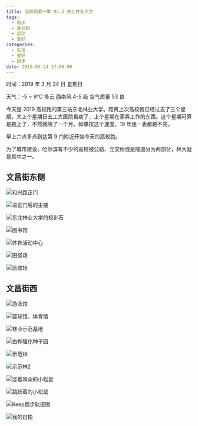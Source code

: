 ```yaml
---
title: 高校跑第一季 No.3 东北林业大学
tags:
  - 跑步
  - 高校跑
  - 运动
  - 爱好
categories:
  - 生活
  - 爱好
  - 跑步
date: 2019-03-24 17:00:00
---
```


时间：2019 年 3 月 24 日 星期日

天气：-5 ~ 9℃ 多云 西南风 4-5 级 空气质量 53 良

今天是 2019 高校跑的第三站东北林业大学。距离上次高校跑已经过去了三个星期。大上个星期日去工大医院看病了，上个星期在家弄工作的东西。这个星期可算是跑上了，不然就隔了一个月，如果按这个速度，19 年连一表都跑不完。

早上六点多点到达第 9 门附近开始今天的高校跑。

为了城市建设，哈尔滨有不少的高校被公路、立交桥或是隧道分为两部分，林大就是其中之一。

<!-- more -->

## 文昌街东侧

![](http://static.willgoon.top/image/blog/2019/running-in-the-university/0324/IMG_20190324_094414.jpg?imageView2/0/w/800/h/800/q/75|imageslim '和兴路正门')

![](http://static.willgoon.top/image/blog/2019/running-in-the-university/0324/IMG_20190324_072621.jpg '进正门后的主楼')

![](http://static.willgoon.top/image/blog/2019/running-in-the-university/0324/IMG_20190324_072453.jpg '东北林业大学的校训石')

![](http://static.willgoon.top/image/blog/2019/running-in-the-university/0324/IMG_20190324_071954.jpg?imageView2/0/w/800/h/800/q/75|imageslim '图书馆')

![](http://static.willgoon.top/image/blog/2019/running-in-the-university/0324/IMG_20190324_071944.jpg '体育活动中心')

![](http://static.willgoon.top/image/blog/2019/running-in-the-university/0324/IMG_20190324_075355.jpg '田径场')

![](http://static.willgoon.top/image/blog/2019/running-in-the-university/0324/IMG_20190324_075526.jpg '篮球场')

## 文昌街西

![](http://static.willgoon.top/image/blog/2019/running-in-the-university/0324/IMG_20190324_064801.jpg '游泳馆')

![](http://static.willgoon.top/image/blog/2019/running-in-the-university/0324/IMG_20190324_064959.jpg '篮球馆、体育馆')

![](http://static.willgoon.top/image/blog/2019/running-in-the-university/0324/IMG_20190324_065425.jpg?imageView2/0/w/800/h/800/q/75|imageslim '林业示范基地')

![](http://static.willgoon.top/image/blog/2019/running-in-the-university/0324/IMG_20190324_065113.jpg '白桦强化种子园')

![](http://static.willgoon.top/image/blog/2019/running-in-the-university/0324/IMG_20190324_070615.jpg '示范林')

![](http://static.willgoon.top/image/blog/2019/running-in-the-university/0324/IMG_20190324_070808.jpg?imageView2/0/w/800/h/800/q/75|imageslim '示范林2')

![](http://static.willgoon.top/image/blog/2019/running-in-the-university/0324/IMG_20190324_070910.jpg?imageView2/0/w/800/h/800/q/75|imageslim '竖着耳朵的小松鼠')

![](http://static.willgoon.top/image/blog/2019/running-in-the-university/0324/IMG_20190324_094743.jpg '跳跃着的小松鼠')

![](http://static.willgoon.top/image/blog/2019/running-in-the-university/0324/20190324174005.jpg?imageView2/0/w/800/h/800/q/75|imageslim 'Keep跑步轨迹图')

![](http://static.willgoon.top/image/blog/2019/running-in-the-university/0324/IMG_20190324_082240.jpg?imageView2/0/w/800/h/800/q/75|imageslim '我的自拍')
